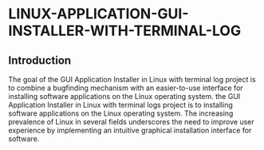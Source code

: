 # LINUX-APPLICATION-GUI-INSTALLER-WITH-TERMINAL-LOG
## Introduction 
The goal of the GUI Application Installer in Linux with terminal log project is to
combine a bugfinding mechanism with an easier-to-use interface for installing software
applications on the Linux operating system.
the GUI Application Installer in Linux with terminal logs project is to installing
software applications on the Linux operating system. The increasing prevalence of
Linux in several fields underscores the need to improve user experience by
implementing an intuitive graphical installation interface for software. 
